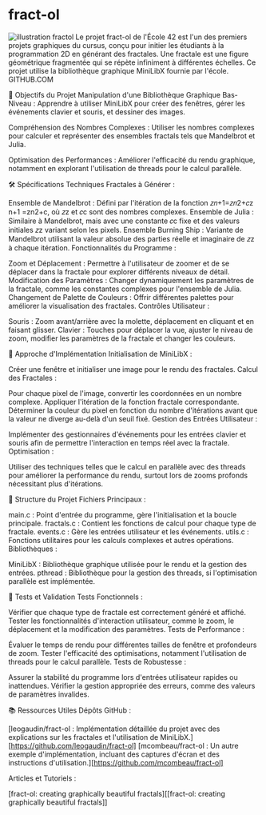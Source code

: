 # fract-ol
![illustration fractol](./picture)
Le projet fract-ol de l'École 42 est l'un des premiers projets graphiques du cursus, conçu pour initier les étudiants à la programmation 2D en générant des fractales. Une fractale est une figure géométrique fragmentée qui se répète infiniment à différentes échelles. Ce projet utilise la bibliothèque graphique MiniLibX fournie par l'école. 
GITHUB.COM

🎯 Objectifs du Projet
Manipulation d'une Bibliothèque Graphique Bas-Niveau : Apprendre à utiliser MiniLibX pour créer des fenêtres, gérer les événements clavier et souris, et dessiner des images.

Compréhension des Nombres Complexes : Utiliser les nombres complexes pour calculer et représenter des ensembles fractals tels que Mandelbrot et Julia.

Optimisation des Performances : Améliorer l'efficacité du rendu graphique, notamment en explorant l'utilisation de threads pour le calcul parallèle.

🛠️ Spécifications Techniques
Fractales à Générer :

Ensemble de Mandelbrot : Défini par l'itération de la fonction 
𝑧𝑛+1=𝑧𝑛2+𝑐z n+1 =zn2+c, où 𝑧z et 𝑐c sont des nombres complexes.
Ensemble de Julia : Similaire à Mandelbrot, mais avec une constante 
𝑐c fixe et des valeurs initiales 
𝑧z variant selon les pixels.
Ensemble Burning Ship : Variante de Mandelbrot utilisant la valeur absolue des parties réelle et imaginaire de 𝑧z à chaque itération.
Fonctionnalités du Programme :

Zoom et Déplacement : Permettre à l'utilisateur de zoomer et de se déplacer dans la fractale pour explorer différents niveaux de détail.
Modification des Paramètres : Changer dynamiquement les paramètres de la fractale, comme les constantes complexes pour l'ensemble de Julia.
Changement de Palette de Couleurs : Offrir différentes palettes pour améliorer la visualisation des fractales.
Contrôles Utilisateur :

Souris : Zoom avant/arrière avec la molette, déplacement en cliquant et en faisant glisser.
Clavier : Touches pour déplacer la vue, ajuster le niveau de zoom, modifier les paramètres de la fractale et changer les couleurs.

🔧 Approche d'Implémentation
Initialisation de MiniLibX :

Créer une fenêtre et initialiser une image pour le rendu des fractales.
Calcul des Fractales :

Pour chaque pixel de l'image, convertir les coordonnées en un nombre complexe.
Appliquer l'itération de la fonction fractale correspondante.
Déterminer la couleur du pixel en fonction du nombre d'itérations avant que la valeur ne diverge au-delà d'un seuil fixé.
Gestion des Entrées Utilisateur :

Implémenter des gestionnaires d'événements pour les entrées clavier et souris afin de permettre l'interaction en temps réel avec la fractale.
Optimisation :

Utiliser des techniques telles que le calcul en parallèle avec des threads pour améliorer la performance du rendu, surtout lors de zooms profonds nécessitant plus d'itérations.

📂 Structure du Projet
Fichiers Principaux :

main.c : Point d'entrée du programme, gère l'initialisation et la boucle principale.
fractals.c : Contient les fonctions de calcul pour chaque type de fractale.
events.c : Gère les entrées utilisateur et les événements.
utils.c : Fonctions utilitaires pour les calculs complexes et autres opérations.
Bibliothèques :

MiniLibX : Bibliothèque graphique utilisée pour le rendu et la gestion des entrées.
pthread : Bibliothèque pour la gestion des threads, si l'optimisation parallèle est implémentée.

🧪 Tests et Validation
Tests Fonctionnels :

Vérifier que chaque type de fractale est correctement généré et affiché.
Tester les fonctionnalités d'interaction utilisateur, comme le zoom, le déplacement et la modification des paramètres.
Tests de Performance :

Évaluer le temps de rendu pour différentes tailles de fenêtre et profondeurs de zoom.
Tester l'efficacité des optimisations, notamment l'utilisation de threads pour le calcul parallèle.
Tests de Robustesse :

Assurer la stabilité du programme lors d'entrées utilisateur rapides ou inattendues.
Vérifier la gestion appropriée des erreurs, comme des valeurs de paramètres invalides.

📚 Ressources Utiles
Dépôts GitHub :

[leogaudin/fract-ol : Implémentation détaillée du projet avec des explications sur les fractales et l'utilisation de MiniLibX.][https://github.com/leogaudin/fract-ol]
[mcombeau/fract-ol : Un autre exemple d'implémentation, incluant des captures d'écran et des instructions d'utilisation.][https://github.com/mcombeau/fract-ol]

Articles et Tutoriels :

[fract-ol: creating graphically beautiful fractals][[fract-ol: creating graphically beautiful fractals]]